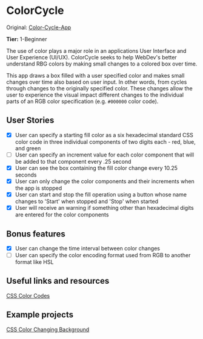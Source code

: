 # ColorCycle
Original: [Color-Cycle-App](https://github.com/florinpop17/app-ideas/blob/master/Projects/1-Beginner/Color-Cycle-App.md)

**Tier:** 1-Beginner

The use of color plays a major role in an applications User Interface and
User Experience (UI/UX). ColorCycle seeks to help WebDev's better understand
RBG colors by making small changes to a colored box over time.

This app draws a box filled with a user specified color and makes small changes
over time also based on user input. In other words, from cycles through
changes to the originally specified color. These changes allow the user to
experience the visual impact different changes to the individual parts of
an RGB color specification (e.g. `#000000` color code).

## User Stories

-   [X] User can specify a starting fill color as a six hexadecimal standard
        CSS color code in three individual components of two digits each - red,
        blue, and green
-   [ ] User can specify an increment value for each color component that will
        be added to that component every .25 second
-   [X] User can see the box containing the fill color change every 10.25 seconds
-   [X] User can only change the color components and their increments when
        the app is stopped
-   [X] User can start and stop the fill operation using a button whose name
        changes to 'Start' when stopped and 'Stop' when started
-   [X] User will receive an warning if something other than hexadecimal digits
        are entered for the color components

## Bonus features

-   [X] User can change the time interval between color changes
-   [ ] User can specify the color encoding format used from RGB to another format like HSL

## Useful links and resources

[CSS Color Codes](https://qhmit.com/css/css_color_codes.cfm)

## Example projects

[CSS Color Changing Background](https://codepen.io/SoumyajitChand/pen/wjKVed)